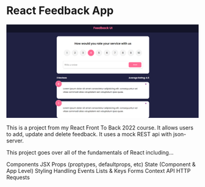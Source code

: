 # React Feedback App

![feedback!](feedback.png)

This is a project from my React Front To Back 2022 course. It allows users to add, update and delete feedback. It uses a mock REST api with json-server.

This project goes over all of the fundamentals of React including...

Components
JSX
Props (proptypes, defaultprops, etc)
State (Component & App Level)
Styling
Handling Events
Lists & Keys
Forms
Context API
HTTP Requests
